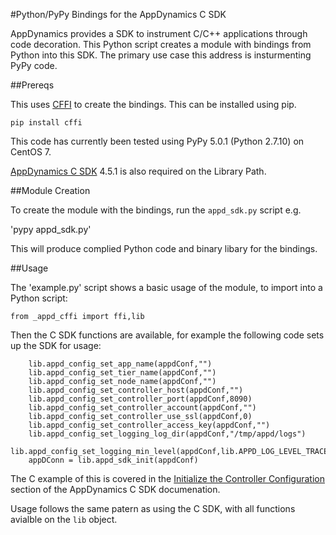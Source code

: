 #Python/PyPy Bindings for the AppDynamics C SDK

AppDynamics provides a SDK to instrument C/C++ applications through code decoration. This Python script creates a module with bindings from Python into this SDK. The primary use case this address is insturmenting PyPy code.

##Prereqs

This uses [CFFI](https://cffi.readthedocs.io/en/latest/goals.html) to create the bindings. This can be installed using pip.

`pip install cffi`

This code has currently been tested using PyPy 5.0.1 (Python 2.7.10) on CentOS 7.

[AppDynamics C SDK](https://docs.appdynamics.com/pages/viewpage.action?pageId=45486535) 4.5.1 is also required on the Library Path.

##Module Creation

To create the module with the bindings, run the `appd_sdk.py` script e.g.

'pypy appd_sdk.py'

This will produce complied Python code and binary libary for the bindings.

##Usage

The 'example.py' script shows a basic usage of the module, to import into a Python script:

`from _appd_cffi import ffi,lib`

Then the C SDK functions are available, for example the following code sets up the SDK for usage:

```    appdConf = lib.appd_config_init()
    lib.appd_config_set_app_name(appdConf,"")
    lib.appd_config_set_tier_name(appdConf,"")
    lib.appd_config_set_node_name(appdConf,"")
    lib.appd_config_set_controller_host(appdConf,"")
    lib.appd_config_set_controller_port(appdConf,8090)
    lib.appd_config_set_controller_account(appdConf,"")
    lib.appd_config_set_controller_use_ssl(appdConf,0)
    lib.appd_config_set_controller_access_key(appdConf,"")
    lib.appd_config_set_logging_log_dir(appdConf,"/tmp/appd/logs")
    lib.appd_config_set_logging_min_level(appdConf,lib.APPD_LOG_LEVEL_TRACE)
    appDConn = lib.appd_sdk_init(appdConf)
```

The C example of this is covered in the [Initialize the Controller Configuration](https://docs.appdynamics.com/pages/viewpage.action?pageId=45486535#UsingtheC/C++AgentSDK-InitializetheControllerConfiguration) section of the AppDynamics C SDK documenation.

Usage follows the same patern as using the C SDK, with all functions avialble on the `lib` object.




